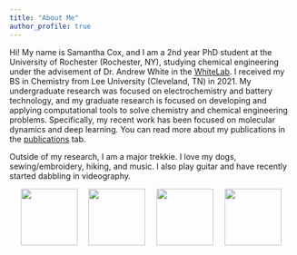 ```yaml
---
title: "About Me"
author_profile: true
---
```

Hi! My name is Samantha Cox, and I am a 2nd year PhD student at the University of Rochester (Rochester, NY), studying chemical engineering under the advisement of Dr. Andrew White in the [WhiteLab](http://thewhitelab.org/). I received my BS in Chemistry from Lee University (Cleveland, TN) in 2021. My undergraduate research was focused on electrochemistry and battery technology, and my graduate research is focused on developing and applying computational tools to solve chemistry and chemical engineering problems. Specifically, my recent work has been focused on molecular dynamics and deep learning. You can read more about my publications in the [publications](https://samcox822.github.io/publications/) tab.

Outside of my research, I am a major trekkie. I love my dogs, sewing/embroidery, hiking, and music. I also play guitar and have recently started dabbling in videography. 

&nbsp;&nbsp;&nbsp;&nbsp;
<img class="img" src="../assets/images/sym.png" width="100px">&nbsp;&nbsp;&nbsp;&nbsp;
<img class="img" src="../assets/images/ml.png" width="100px">&nbsp;&nbsp;&nbsp;&nbsp;
<img class="img" src="../assets/images/compchem.png" width="100px">&nbsp;&nbsp;&nbsp;&nbsp;
<img class="img" src="../assets/images/trek.png" width="100px">&nbsp;&nbsp;&nbsp;&nbsp;